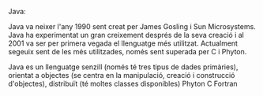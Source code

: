 Java:

Java va neixer l'any 1990 sent creat per James Gosling i Sun Microsystems. Java ha experimentat un gran creixement després de la seva creació i al 2001
va ser per primera vegada el llenguatge més utilitzat. Actualment segeuix sent de les més utilitzades, només sent superada per C i Phyton.

Java es un llenguatge senzill (només té tres tipus de dades primàries), orientat a objectes (se centra en la manipulació, creació i construcció
d'objectes), distribuït (té moltes classes disponibles)
Phyton
C
Fortran
